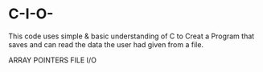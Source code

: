 # C-I-O-
This code uses simple & basic understanding of C to Creat a Program that saves and can read the data the user had given from a file.


<COCEPTS>

ARRAY
POINTERS
FILE I/O

